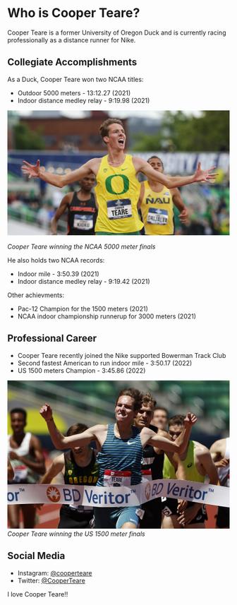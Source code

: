 # Who is Cooper Teare?

Cooper Teare is a former University of Oregon Duck and is currently racing professionally as a distance runner for Nike.

## Collegiate Accomplishments

As a Duck, Cooper Teare won two NCAA titles:
- Outdoor 5000 meters - 13:12.27 (2021)
- Indoor distance medley relay - 9:19.98 (2021)

![Cooper Teare winning the NCAA 5000 meter finals](2021_08_11_TF_NCAAs_2780EE.jpg)

_Cooper Teare winning the NCAA 5000 meter finals_

He also holds two NCAA records:
- Indoor mile - 3:50.39 (2021)
- Indoor distance medley relay - 9:19.42 (2021)

Other achievments:
- Pac-12 Champion for the 1500 meters (2021)
- NCAA indoor championship runnerup for 3000 meters (2021)

## Professional Career

- Cooper Teare recently joined the Nike supported Bowerman Track Club
- Second fastest American to run indoor mile - 3:50.17 (2022)
- US 1500 meters Champion - 3:45.86 (2022)

![Cooper Teare winning the US 1500 meter finals](cooper-teare-reacts-after-winning-the-mens-1500-meter-final-news-photo-1657811769.jpg)
_Cooper Teare winning the US 1500 meter finals_

## Social Media
- Instagram: [@cooperteare](https://www.instagram.com/cooperteare/?hl=en)
- Twitter: [@CooperTeare](https://twitter.com/cooperteare?lang=en)

I love Cooper Teare!!
